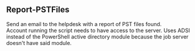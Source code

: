 ## Report-PSTFiles
Send an email to the helpdesk with a report of PST files found.  
Account running the script needs to have access to the server.
Uses ADSI instead of the PowerShell active directory module because the job server doesn't have said module.
